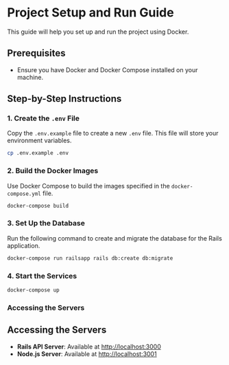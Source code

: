 # Project Setup and Run Guide

This guide will help you set up and run the project using Docker.

## Prerequisites

- Ensure you have Docker and Docker Compose installed on your machine.

## Step-by-Step Instructions

### 1. Create the `.env` File

Copy the `.env.example` file to create a new `.env` file. This file will store your environment variables.

```sh
cp .env.example .env
```

### 2. Build the Docker Images

Use Docker Compose to build the images specified in the `docker-compose.yml` file.

```sh
docker-compose build
```

### 3. Set Up the Database

Run the following command to create and migrate the database for the Rails application.

```sh
docker-compose run railsapp rails db:create db:migrate
```

### 4. Start the Services

```sh
docker-compose up
```

### Accessing the Servers

## Accessing the Servers

- **Rails API Server**: Available at [http://localhost:3000](http://localhost:3000)
- **Node.js Server**: Available at [http://localhost:3001](http://localhost:3001)

